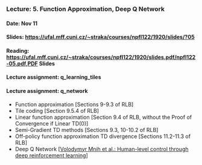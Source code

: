 ### Lecture: 5. Function Approximation, Deep Q Network
#### Date: Nov 11
#### Slides: https://ufal.mff.cuni.cz/~straka/courses/npfl122/1920/slides/?05
#### Reading: https://ufal.mff.cuni.cz/~straka/courses/npfl122/1920/slides.pdf/npfl122-05.pdf,PDF Slides
#### Lecture assignment: q_learning_tiles
#### Lecture assignment: q_network

- Function approximation [Sections 9-9.3 of RLB]
- Tile coding [Section 9.5.4 of RLB]
- Linear function approximation [Section 9.4 of RLB, without the Proof of Convergence if Linear TD(0)]
- Semi-Gradient TD methods [Sections 9.3, 10-10.2 of RLB]
- Off-policy function approximation TD divergence [Sections 11.2-11.3 of RLB]
- Deep Q Network [[Volodymyr Mnih et al.: Human-level control through deep reinforcement learning](https://storage.googleapis.com/deepmind-media/dqn/DQNNaturePaper.pdf)]
